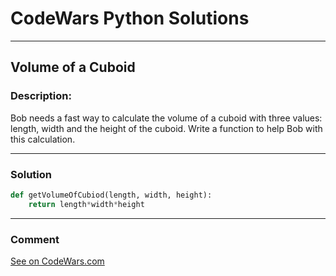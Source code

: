 # CodeWars Python Solutions

---

## Volume of a Cuboid



### Description:

Bob needs a fast way to calculate the volume of a cuboid with three values: length, width and the height of the cuboid. Write a function to help Bob with this calculation.


---


### Solution


```python
def getVolumeOfCubiod(length, width, height):
    return length*width*height
```

---
### Comment



[See on CodeWars.com](https://www.codewars.com/users/ITRonin)

